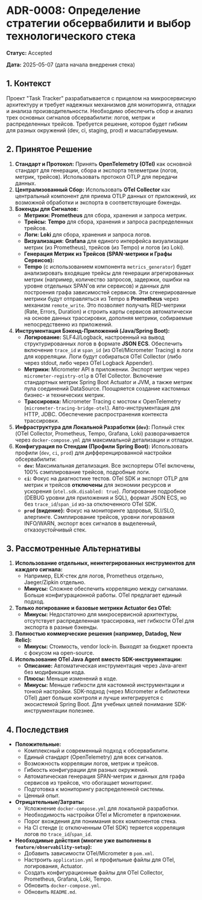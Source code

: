 # ADR-0008: Определение стратегии обсервабилити и выбор технологического стека

**Статус:** Accepted

**Дата:** 2025-05-07 (дата начала внедрения стека)

## 1. Контекст

Проект "Task Tracker" разрабатывается с прицелом на микросервисную архитектуру и требует надежных механизмов для мониторинга, отладки и анализа производительности. Необходимо обеспечить сбор и анализ трех основных сигналов обсервабилити: логов, метрик и распределенных трейсов. Требуется решение, которое будет гибким для разных окружений (dev, ci, staging, prod) и масштабируемым.

## 2. Принятое Решение

1.  **Стандарт и Протокол:** Принять **OpenTelemetry (OTel)** как основной стандарт для генерации, сбора и экспорта телеметрии (логов, метрик, трейсов). Использовать протокол OTLP для передачи данных.
2.  **Централизованный Сбор:** Использовать **OTel Collector** как центральный компонент для приема OTLP данных от приложений, их возможной обработки и экспорта в соответствующие бэкенды.
3.  **Бэкенды для Сигналов:**
    *   **Метрики:** **Prometheus** для сбора, хранения и запроса метрик.
    *   **Трейсы:** **Tempo** для сбора, хранения и запроса распределенных трейсов.
    *   **Логи:** **Loki** для сбора, хранения и запроса логов.
    *   **Визуализация:** **Grafana** для единого интерфейса визуализации метрик (из Prometheus), трейсов (из Tempo) и логов (из Loki).
	*   **Генерация Метрик из Трейсов (SPAN-метрики и Графы Сервисов):**
    *   **Tempo** (с использованием компонента `metrics_generator`) будет анализировать входящие трейсы для генерации агрегированных метрик (например, количество запросов, задержки, ошибки на уровне отдельных SPAN'ов или сервисов) и данных для построения графа зависимостей сервисов. Эти сгенерированные метрики будут отправляться из Tempo в **Prometheus** через механизм `remote_write`. Это позволяет получать RED-метрики (Rate, Errors, Duration) и строить карты сервисов автоматически на основе данных трассировки, дополняя метрики, собираемые непосредственно из приложений.
4.  **Инструментация Бэкенд-Приложений (Java/Spring Boot):**
    *   **Логирование:** SLF4J/Logback, настроенный на вывод структурированных логов в формате **JSON ECS**. Обеспечить включение `trace_id` и `span_id` (из OTel/Micrometer Tracing) в логи для корреляции. Логи будут собираться OTel Collector (либо через stdout, либо через OTel Logback Appender).
    *   **Метрики:** Micrometer API в приложении. Экспорт метрик через `micrometer-registry-otlp` в OTel Collector. Включение стандартных метрик Spring Boot Actuator и JVM, а также метрик пула соединений DataSource. Поощряется создание кастомных бизнес- и технических метрик.
    *   **Трассировка:** Micrometer Tracing с мостом к OpenTelemetry (`micrometer-tracing-bridge-otel`). Авто-инструментация для HTTP, JDBC. Обеспечение распространения контекста трассировки.
5.  **Инфраструктура для Локальной Разработки (`dev`):** Полный стек (OTel Collector, Prometheus, Tempo, Grafana, Loki) разворачивается через `docker-compose.yml` для максимальной детализации и отладки.
6.  **Конфигурация по Стендам (Профили Spring Boot):** Использовать профили (`dev`, `ci`, `prod`) для дифференцированной настройки обсервабилити:
    *   **`dev`:** Максимальная детализация. Все экспортеры OTel включены, 100% сэмплирование трейсов, подробные логи.
    *   **`ci`:** Фокус на диагностике тестов. OTel SDK и экспорт OTLP для метрик и трейсов **отключены** для экономии ресурсов и ускорения (`otel.sdk.disabled: true`). Логирование подробное (DEBUG уровни для приложения и SQL), формат JSON ECS, но без `trace_id`/`span_id` из-за отключенного OTel SDK.
    *   **`prod` (видение):** Фокус на мониторинге здоровья, SLI/SLO, алертинге. Сэмплирование трейсов, уровни логирования INFO/WARN, экспорт всех сигналов в выделенный, отказоустойчивый стек.

## 3. Рассмотренные Альтернативы

1.  **Использование отдельных, неинтегрированных инструментов для каждого сигнала:**
    *   Например, ELK-стек для логов, Prometheus отдельно, Jaeger/Zipkin отдельно.
    *   **Минусы:** Сложнее обеспечить корреляцию между сигналами. Больше конфигурационной работы. OTel предлагает единый подход.
2.  **Только логирование и базовые метрики Actuator без OTel:**
    *   **Минусы:** Недостаточно для микросервисной архитектуры, отсутствует распределенная трассировка, нет гибкости OTel для экспорта в разные бэкенды.
3.  **Полностью коммерческие решения (например, Datadog, New Relic):**
    *   **Минусы:** Стоимость, vendor lock-in. Выходят за бюджет проекта с фокусом на open-source.
4.  **Использование OTel Java Agent вместо SDK-инструментации:**
    *   **Описание:** Автоматическая инструментация через Java-агент без модификации кода.
    *   **Плюсы:** Меньше изменений в коде.
    *   **Минусы:** Меньше гибкости для кастомной инструментации и тонкой настройки. SDK-подход (через Micrometer и библиотеки OTel) дает больше контроля и лучше интегрируется с экосистемой Spring Boot. Для учебных целей понимание SDK-инструментации полезнее.

## 4. Последствия

*   **Положительные:**
    *   Комплексный и современный подход к обсервабилити.
    *   Единый стандарт (OpenTelemetry) для всех сигналов.
    *   Возможность корреляции логов, метрик и трейсов.
    *   Гибкость конфигурации для разных окружений.
	*   Автоматическая генерация SPAN-метрик и данных для графа сервисов из трейсов, что обогащает мониторинг.
    *   Подготовка к мониторингу распределенной системы.
    *   Ценный опыт.
*   **Отрицательные/Затраты:**
    *   Усложнение `docker-compose.yml` для локальной разработки.
    *   Необходимость настройки OTel и Micrometer в приложении.
    *   Порог вхождения для понимания всех компонентов стека.
    *   На CI стенде (с отключенным OTel SDK) теряется корреляция логов по `trace_id`/`span_id`.
*   **Необходимые действия (многие уже выполнены в `feature/observability-setup`):**
    *   Добавить зависимости OTel/Micrometer в `pom.xml`.
    *   Настроить `application.yml` и профильные файлы для OTel, логирования, Actuator.
    *   Создать конфигурационные файлы для OTel Collector, Prometheus, Grafana, Loki, Tempo.
    *   Обновить `docker-compose.yml`.
    *   Обновить `README.md`.
